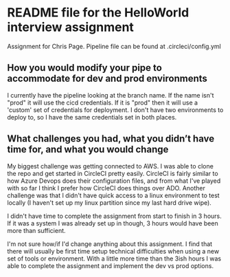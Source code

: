# README file for the HelloWorld interview assignment
Assignment for Chris Page.  Pipeline file can be found at .circleci/config.yml

## How you would modify your pipe to accommodate for dev and prod environments
I currently have the pipeline looking at the branch name.  If the name isn't "prod" it will use the cicd credentials.  If it is "prod" then it will use a 'custom' set of credentials for deployment.  I don't have two environments to deploy to, so I have the same credentials set in both places.

## What challenges you had, what you didn’t have time for, and what you would change
My biggest challenge was getting connected to AWS.  I was able to clone the repo and get started in CircleCI pretty easily.  CircleCI is fairly similar to how Azure Devops does their configuration files, and from what I've played with so far I think I prefer how CircleCI does things over ADO.  Another challenge was that I didn't have quick access to a linux environment to test locally (I haven't set up my linux partition since my last hard drive wipe).  

I didn't have time to complete the assignment from start to finish in 3 hours.  If it was a system I was already set up in though, 3 hours would have been more than sufficient.

I'm not sure how/if I'd change anything about this assignment.  I find that there will usually be first time setup technical difficulties when using a new set of tools or environment.  With a little more time than the 3ish hours I was able to complete the assignment and implement the dev vs prod options.

